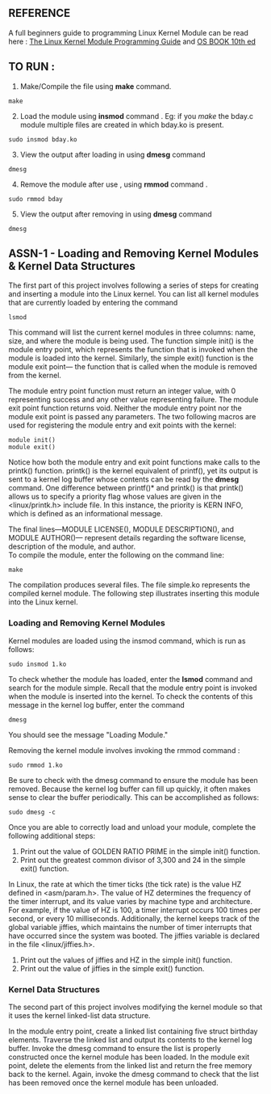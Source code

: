 ## REFERENCE
A full beginners guide to programming Linux Kernel Module can be read here : [The Linux Kernel Module Programming Guide](https://tldp.org/LDP/lkmpg/2.4/lkmpg.pdf) and [OS BOOK 10th ed](https://cloudflare-ipfs.com/ipfs/bafykbzaceauk2vnr3wg4srylh77es27jzpzfczhva3ruj6k2j2kndwfk6g7e4?filename=%2810%29%20Abraham%20Silberschatz%20-%20Operating%20System%20Concepts%20%5Bwith%20eText%20Access%20Code%5D-Wiley%20%282018%29.pdf)

## TO RUN :
1. Make/Compile the file using **make** command.
```
make
```
2. Load the module using **insmod** command . Eg: if you *make* the bday.c module multiple files are created in which bday.ko is present.
```
sudo insmod bday.ko
```
3. View the output after loading in using **dmesg** command
```
dmesg
```
4. Remove the module after use , using **rmmod** command .
```
sudo rmmod bday
```

5. View the output after removing in using **dmesg** command
```
dmesg
```
 

## ASSN-1 - Loading and Removing Kernel Modules & Kernel Data Structures
The first part of this project involves following a series of steps for creating and inserting a module into the Linux kernel.
You can list all kernel modules that are currently loaded by entering the command
```
lsmod
```

This command will list the current kernel modules in three columns: name, size, and where the module is being used.
The function simple init() is the module entry point, which represents the function that is invoked when the module is loaded into the kernel.
Similarly, the simple exit() function is the module exit point— the function that is called when the module is removed from the kernel.

The module entry point function must return an integer value, with 0 representing success and any other value representing failure. 
The module exit point function returns void. Neither the module entry point nor the module exit point is passed any parameters. 
The two following macros are used for registering the module entry and exit points with the kernel:

```
module init()
module exit()
```

Notice how both the module entry and exit point functions make calls to the printk() function. printk() is the kernel equivalent of printf(),
yet its output is sent to a kernel log buffer whose contents can be read by the **dmesg** command. One difference between printf()* and printk() is that
printk() allows us to specify a priority flag whose values are given in the <linux/printk.h> include file. In this instance, the priority is KERN INFO,
which is defined as an informational message.

The final lines—MODULE LICENSE(), MODULE DESCRIPTION(), and MODULE AUTHOR()— represent details regarding the software license, description
of the module, and author.  
To compile the module, enter the following
on the command line:

```
make
```

The compilation produces several files. The file simple.ko represents the compiled kernel module. The following step illustrates inserting this module
into the Linux kernel.

### Loading and Removing Kernel Modules
Kernel modules are loaded using the insmod command, which is run as follows:

```
sudo insmod 1.ko
```

To check whether the module has loaded, enter the **lsmod** command and search for the module simple. Recall that the module entry point is invoked when the
module is inserted into the kernel. To check the contents of this message in the kernel log buffer, enter the command

```
dmesg
```

You should see the message "Loading Module."

Removing the kernel module involves invoking the rmmod command :
```
sudo rmmod 1.ko
```
Be sure to check with the dmesg command to ensure the module has been removed. Because the kernel log buffer can fill up quickly, it often makes sense to clear the buffer periodically. This can be accomplished as follows:
```
sudo dmesg -c
```
Once you are able to correctly load and unload your module, complete the following additional steps:

1. Print out the value of GOLDEN RATIO PRIME in the simple init() function.
2. Print out the greatest common divisor of 3,300 and 24 in the simple exit() function.

In Linux, the rate at which the timer ticks (the tick rate) is the value HZ defined in <asm/param.h>. The value of HZ determines the frequency of the timer interrupt, 
and its value varies by machine type and architecture.
For example, if the value of HZ is 100, a timer interrupt occurs 100 times per second, or every 10 milliseconds. Additionally, the kernel keeps track of the
global variable jiffies, which maintains the number of timer interrupts that have occurred since the system was booted. 
The jiffies variable is declared in the file <linux/jiffies.h>.

1. Print out the values of jiffies and HZ in the simple init() function.
2. Print out the value of jiffies in the simple exit() function.

### Kernel Data Structures
The second part of this project involves modifying the kernel module so that it uses the kernel linked-list data structure.

In the module entry point, create a linked list containing five struct birthday elements. Traverse the linked list and output its contents to the kernel log buffer.
Invoke the dmesg command to ensure the list is properly constructed once the kernel module has been loaded.
In the module exit point, delete the elements from the linked list and return the free memory back to the kernel. 
Again, invoke the dmesg command to check that the list has been removed once the kernel module has been unloaded.
